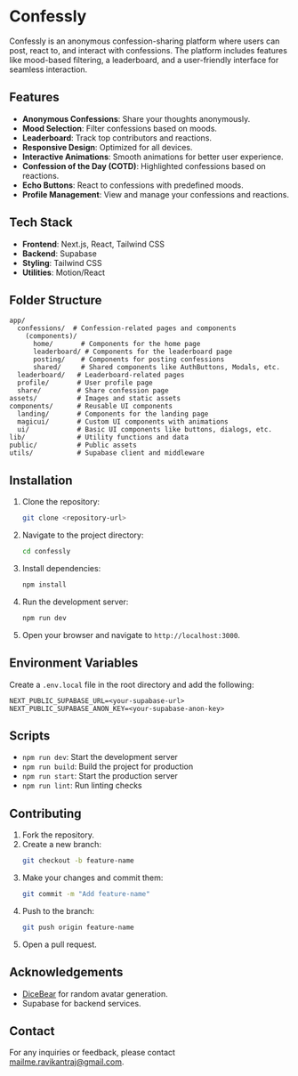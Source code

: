 # Confessly

Confessly is an anonymous confession-sharing platform where users can post, react to, and interact with confessions. The platform includes features like mood-based filtering, a leaderboard, and a user-friendly interface for seamless interaction.

## Features

- **Anonymous Confessions**: Share your thoughts anonymously.
- **Mood Selection**: Filter confessions based on moods.
- **Leaderboard**: Track top contributors and reactions.
- **Responsive Design**: Optimized for all devices.
- **Interactive Animations**: Smooth animations for better user experience.
- **Confession of the Day (COTD)**: Highlighted confessions based on reactions.
- **Echo Buttons**: React to confessions with predefined moods.
- **Profile Management**: View and manage your confessions and reactions.

## Tech Stack

- **Frontend**: Next.js, React, Tailwind CSS
- **Backend**: Supabase
- **Styling**: Tailwind CSS
- **Utilities**: Motion/React

## Folder Structure

```
app/
  confessions/  # Confession-related pages and components
    (components)/
      home/       # Components for the home page
      leaderboard/ # Components for the leaderboard page
      posting/    # Components for posting confessions
      shared/     # Shared components like AuthButtons, Modals, etc.
  leaderboard/   # Leaderboard-related pages
  profile/       # User profile page
  share/         # Share confession page
assets/          # Images and static assets
components/      # Reusable UI components
  landing/       # Components for the landing page
  magicui/       # Custom UI components with animations
  ui/            # Basic UI components like buttons, dialogs, etc.
lib/             # Utility functions and data
public/          # Public assets
utils/           # Supabase client and middleware
```

## Installation

1. Clone the repository:
   ```bash
   git clone <repository-url>
   ```

2. Navigate to the project directory:
   ```bash
   cd confessly
   ```

3. Install dependencies:
   ```bash
   npm install
   ```

4. Run the development server:
   ```bash
   npm run dev
   ```

5. Open your browser and navigate to `http://localhost:3000`.

## Environment Variables

Create a `.env.local` file in the root directory and add the following:

```
NEXT_PUBLIC_SUPABASE_URL=<your-supabase-url>
NEXT_PUBLIC_SUPABASE_ANON_KEY=<your-supabase-anon-key>
```

## Scripts

- `npm run dev`: Start the development server
- `npm run build`: Build the project for production
- `npm run start`: Start the production server
- `npm run lint`: Run linting checks



## Contributing

1. Fork the repository.
2. Create a new branch:
   ```bash
   git checkout -b feature-name
   ```
3. Make your changes and commit them:
   ```bash
   git commit -m "Add feature-name"
   ```
4. Push to the branch:
   ```bash
   git push origin feature-name
   ```
5. Open a pull request.


## Acknowledgements

- [DiceBear](https://www.dicebear.com/) for random avatar generation.
- Supabase for backend services.

## Contact

For any inquiries or feedback, please contact mailme.ravikantraj@gmail.com.

